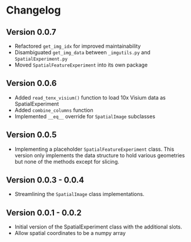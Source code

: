 # Changelog

## Version 0.0.7
- Refactored `get_img_idx` for improved maintainability
- Disambiguated `get_img_data` between `_imgutils.py` and `SpatialExperiment.py`
- Moved `SpatialFeatureExperiment` into its own package

## Version 0.0.6
- Added `read_tenx_visium()` function to load 10x Visium data as SpatialExperiment
- Added `combine_columns` function
- Implemented `__eq__` override for `SpatialImage` subclasses

## Version 0.0.5

- Implementing a placeholder `SpatialFeatureExperiment` class. This version only implements the data structure to hold various geometries but none of the methods except for slicing.

## Version 0.0.3 - 0.0.4

- Streamlining the `SpatialImage` class implementations.

## Version 0.0.1 - 0.0.2

- Initial version of the SpatialExperiment class with the additional slots.
- Allow spatial coordinates to be a numpy array
